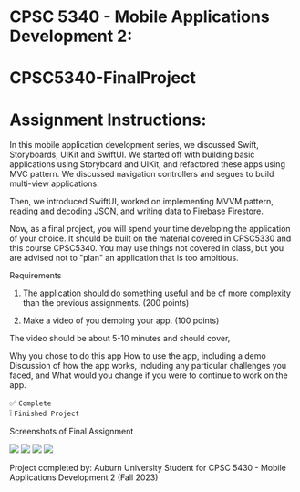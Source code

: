 # CPSC 5340 - Mobile Applications Development 2: 
# CPSC5340-FinalProject

# Assignment Instructions:

In this mobile application development series, we discussed Swift, Storyboards, UIKit and SwiftUI. We started off with building basic applications using Storyboard and UIKit, and refactored these apps using MVC pattern. We discussed navigation controllers and segues to build multi-view applications.

Then, we introduced SwiftUI, worked on implementing MVVM pattern, reading and decoding JSON, and writing data to Firebase Firestore. 

Now, as a final project, you will spend your time developing the application of your choice. It should be built on the material covered in CPSC5330 and this course CPSC5340. You may use things not covered in class, but you are advised not to "plan" an application that is too ambitious.

Requirements

1.  The application should do something useful and be of more complexity than the previous assignments. (200 points)

2. Make a video of you demoing your app. (100 points)

The video should be about 5-10 minutes and should cover,

Why you chose to do this app
How to use the app, including a demo
Discussion of how the app works, including any particular challenges you faced,  and
What would you change if you were to continue to work on the app.

:white_check_mark: `Complete` <br/>
:grey_exclamation: `Finished Project`

Screenshots of Final Assignment 

<img src = "https://github.com/thompln83/CPSC5340-FinalProject/blob/533ef41ff43700448fc87c62c042c79c8ddfd10e/Docs/Final%20Project%20Screen1.png"> 

<img src = "https://github.com/thompln83/CPSC5340-FinalProject/blob/f133af0c051f8703bba5bd9cfbbd14c1f443adcc/Docs/Final%20Project%20Screen5.png"> 

<img src = "https://github.com/thompln83/CPSC5340-FinalProject/blob/4fdc7ebbc96b202974bcb3e0f9c962adcdd2b264/Docs/Final%20Project%20Screen2.png"> 

<img src = "https://github.com/thompln83/CPSC5340-FinalProject/blob/35c1ea033f6d449b8111fe642786ab37f9453d5b/Docs/Final%20Project%20Screen3.png"> 

<img src = ""> 

Project completed by: Auburn University Student for CPSC 5430 - Mobile Applications Development 2 (Fall 2023)

<img src = "">
